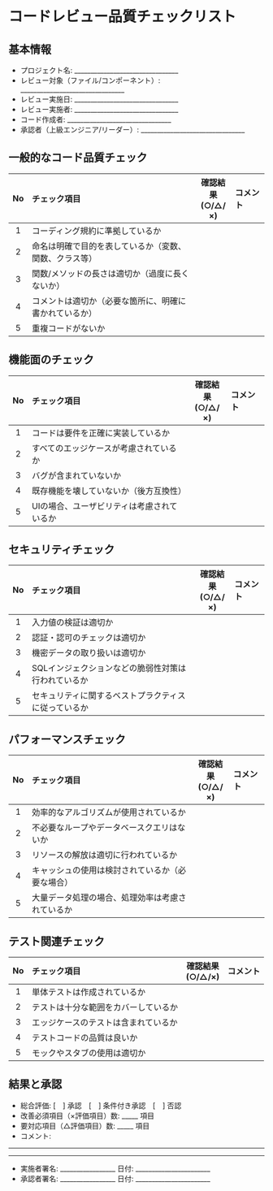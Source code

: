 # コードレビュー品質チェックリスト

## 基本情報
- プロジェクト名: ________________________________
- レビュー対象（ファイル/コンポーネント）: ________________________________
- レビュー実施日: ________________________________
- レビュー実施者: ________________________________
- コード作成者: ________________________________
- 承認者（上級エンジニア/リーダー）: ________________________________

## 一般的なコード品質チェック
| No | チェック項目 | 確認結果<br>(○/△/×) | コメント |
|:---:|:---|:---:|:---|
| 1 | コーディング規約に準拠しているか |  |  |
| 2 | 命名は明確で目的を表しているか（変数、関数、クラス等） |  |  |
| 3 | 関数/メソッドの長さは適切か（過度に長くないか） |  |  |
| 4 | コメントは適切か（必要な箇所に、明確に書かれているか） |  |  |
| 5 | 重複コードがないか |  |  |

## 機能面のチェック
| No | チェック項目 | 確認結果<br>(○/△/×) | コメント |
|:---:|:---|:---:|:---|
| 1 | コードは要件を正確に実装しているか |  |  |
| 2 | すべてのエッジケースが考慮されているか |  |  |
| 3 | バグが含まれていないか |  |  |
| 4 | 既存機能を壊していないか（後方互換性） |  |  |
| 5 | UIの場合、ユーザビリティは考慮されているか |  |  |

## セキュリティチェック
| No | チェック項目 | 確認結果<br>(○/△/×) | コメント |
|:---:|:---|:---:|:---|
| 1 | 入力値の検証は適切か |  |  |
| 2 | 認証・認可のチェックは適切か |  |  |
| 3 | 機密データの取り扱いは適切か |  |  |
| 4 | SQLインジェクションなどの脆弱性対策は行われているか |  |  |
| 5 | セキュリティに関するベストプラクティスに従っているか |  |  |

## パフォーマンスチェック
| No | チェック項目 | 確認結果<br>(○/△/×) | コメント |
|:---:|:---|:---:|:---|
| 1 | 効率的なアルゴリズムが使用されているか |  |  |
| 2 | 不必要なループやデータベースクエリはないか |  |  |
| 3 | リソースの解放は適切に行われているか |  |  |
| 4 | キャッシュの使用は検討されているか（必要な場合） |  |  |
| 5 | 大量データ処理の場合、処理効率は考慮されているか |  |  |

## テスト関連チェック
| No | チェック項目 | 確認結果<br>(○/△/×) | コメント |
|:---:|:---|:---:|:---|
| 1 | 単体テストは作成されているか |  |  |
| 2 | テストは十分な範囲をカバーしているか |  |  |
| 3 | エッジケースのテストは含まれているか |  |  |
| 4 | テストコードの品質は良いか |  |  |
| 5 | モックやスタブの使用は適切か |  |  |

## 結果と承認
- 総合評価: [　] 承認　[　] 条件付き承認　[　] 否認
- 改善必須項目（×評価項目）数: _____ 項目
- 要対応項目（△評価項目）数: _____ 項目
- コメント: 
____________________________________________________________
____________________________________________________________

- 実施者署名: _________________ 日付: _______________________
- 承認者署名: _________________ 日付: _______________________